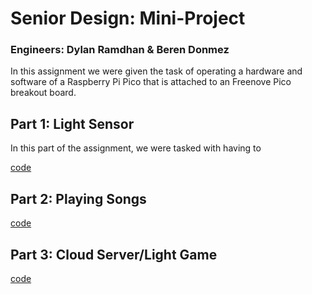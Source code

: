 # Senior Design: Mini-Project
### Engineers: Dylan Ramdhan & Beren Donmez

In this assignment we were given the task of operating a hardware and software of a
Raspberry Pi Pico that is attached to an Freenove Pico breakout board.


## Part 1: Light Sensor
In this part of the assignment, we were tasked with having to  

[code](./EXCERCISE/light.py)

## Part 2: Playing Songs


[code](./ex2)

## Part 3: Cloud Server/Light Game

[code](./ex3)
